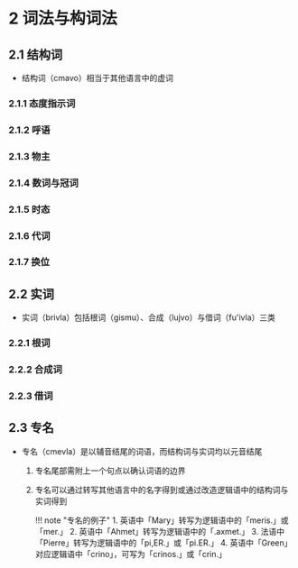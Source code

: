 # 2 词法与构词法

## 2.1 结构词
- 结构词（cmavo）相当于其他语言中的虚词

### 2.1.1 态度指示词

### 2.1.2 呼语

### 2.1.3 物主

### 2.1.4 数词与冠词

### 2.1.5 时态

### 2.1.6 代词

### 2.1.7 换位

## 2.2 实词
- 实词（brivla）包括根词（gismu）、合成（lujvo）与借词（fu'ivla）三类

### 2.2.1 根词

### 2.2.2 合成词

### 2.2.3 借词

## 2.3 专名
- 专名（cmevla）是以辅音结尾的词语，而结构词与实词均以元音结尾
    1. 专名尾部需附上一个句点以确认词语的边界
    2. 专名可以通过转写其他语言中的名字得到或通过改造逻辑语中的结构词与实词得到

        !!! note "专名的例子"
            1. 英语中「Mary」转写为逻辑语中的「meris.」或「mer.」
            2. 英语中「Ahmet」转写为逻辑语中的「.axmet.」
            3. 法语中「Pierre」转写为逻辑语中的「pi,ER.」或「pi.ER.」
            4. 英语中「Green」对应逻辑语中「crino」，可写为「crinos.」或「crin.」
